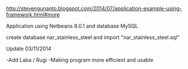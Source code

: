 http://stevengunanto.blogspot.com/2014/07/application-example-using-framework.html#more

Application using Netbeans 8.0.1 and database MySQL

create database nar_stainless_steel and import "nar_stainless_steel.sql"

Update 03/11/2014

-Add Laba / Rugi
-Making program more efficient and usable
